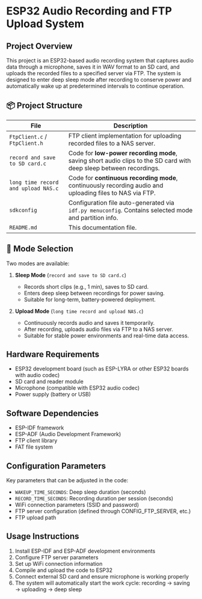# ESP32 Audio Recording and FTP Upload System

## Project Overview

This project is an ESP32-based audio recording system that captures audio data through a microphone, saves it in WAV format to an SD card, and uploads the recorded files to a specified server via FTP. The system is designed to enter deep sleep mode after recording to conserve power and automatically wake up at predetermined intervals to continue operation.

## 📦 Project Structure

| File | Description |
|------|-------------|
| `FtpClient.c` / `FtpClient.h` | FTP client implementation for uploading recorded files to a NAS server. |
| `record and save to SD card.c` | Code for **low-power recording mode**, saving short audio clips to the SD card with deep sleep between recordings. |
| `long time record and upload NAS.c` | Code for **continuous recording mode**, continuously recording audio and uploading files to NAS via FTP. |
| `sdkconfig` | Configuration file auto-generated via `idf.py menuconfig`. Contains selected mode and partition info. |
| `README.md` | This documentation file. |

## 🔧 Mode Selection

Two modes are available:

1. **Sleep Mode** (`record and save to SD card.c`)
   - Records short clips (e.g., 1 min), saves to SD card.
   - Enters deep sleep between recordings for power saving.
   - Suitable for long-term, battery-powered deployment.

2. **Upload Mode** (`long time record and upload NAS.c`)
   - Continuously records audio and saves it temporarily.
   - After recording, uploads audio files via FTP to a NAS server.
   - Suitable for stable power environments and real-time data access.

## Hardware Requirements

- ESP32 development board (such as ESP-LYRA or other ESP32 boards with audio codec)
- SD card and reader module
- Microphone (compatible with ESP32 audio codec)
- Power supply (battery or USB)

## Software Dependencies

- ESP-IDF framework
- ESP-ADF (Audio Development Framework)
- FTP client library
- FAT file system

## Configuration Parameters

Key parameters that can be adjusted in the code:

- `WAKEUP_TIME_SECONDS`: Deep sleep duration (seconds)
- `RECORD_TIME_SECONDS`: Recording duration per session (seconds)
- WiFi connection parameters (SSID and password)
- FTP server configuration (defined through CONFIG_FTP_SERVER, etc.)
- FTP upload path

## Usage Instructions

1. Install ESP-IDF and ESP-ADF development environments
2. Configure FTP server parameters
3. Set up WiFi connection information
4. Compile and upload the code to ESP32
5. Connect external SD card and ensure microphone is working properly
6. The system will automatically start the work cycle: recording → saving → uploading → deep sleep
